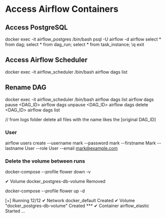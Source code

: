 # Access Airflow Containers

## Access PostgreSQL

docker exec -it airflow_postgres /bin/bash
    psql -U airflow -d airflow
        select * from dag;
        select * from dag_run;
        select * from task_instance;
        \q
    exit

## Access Airflow Scheduler

docker exec -it airflow_scheduler /bin/bash
    airflow dags list

## Rename DAG

docker exec -it airflow_scheduler /bin/bash
    airflow dags list
    airflow dags pause <DAG_ID>
    airflow dags unpause <DAG_ID>
    airflow dags delete <DAG_ID>
    airflow dags list

// from logs folder delete all files with the name likes the [original DAG_ID]

### User

airflow users create --username mark --password mark --firstname Mark --lastname User --role User --email mark@example.com

### Delete the volume between runs

docker-compose --profile flower down -v

 ✔ Volume docker_postgres-db-volume  Removed

docker-compose --profile flower up -d

[+] Running 12/12
 ✔ Network docker_default              Created
 ✔ Volume "docker_postgres-db-volume"  Created ***
 ✔ Container airflow_elastic           Started
 ...

